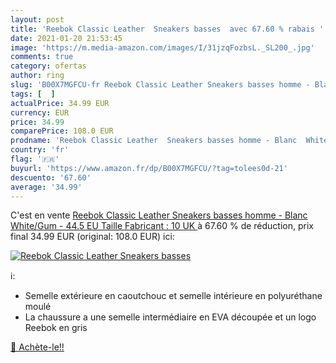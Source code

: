 ```yaml
---
layout: post
title: 'Reebok Classic Leather  Sneakers basses  avec 67.60 % rabais '
date: 2021-01-20 21:53:45
image: 'https://m.media-amazon.com/images/I/31jzqFozbsL._SL200_.jpg'
comments: true
category: ofertas
author: ring
slug: 'B00X7MGFCU-fr Reebok Classic Leather Sneakers basses homme - Blanc...'
tags: [  ]
actualPrice: 34.99 EUR
currency: EUR
price: 34.99
comparePrice: 108.0 EUR
prodname: 'Reebok Classic Leather  Sneakers basses homme - Blanc  White/Gum  - 44.5 EU  Taille Fabricant : 10 UK '
country: 'fr'
flag: '🇫🇷'
buyurl: 'https://www.amazon.fr/dp/B00X7MGFCU/?tag=tolees0d-21'
descuento: '67.60'
average: '34.99'
---
```


C'est en vente [Reebok Classic Leather  Sneakers basses homme - Blanc  White/Gum  - 44.5 EU  Taille Fabricant : 10 UK ](https://www.amazon.fr/dp/B00X7MGFCU/?tag=tolees0d-21)  à  67.60 % de réduction, prix final  34.99 EUR (original: 108.0 EUR) ici:

[![Reebok Classic Leather  Sneakers basses ](https://m.media-amazon.com/images/I/31jzqFozbsL._SL200_.jpg)](https://www.amazon.fr/dp/B00X7MGFCU/?tag=tolees0d-21)

ℹ️:

- Semelle extérieure en caoutchouc et semelle intérieure en polyuréthane moulé
- La chaussure a une semelle intermédiaire en EVA découpée et un logo Reebok en gris

[🛒 Achète-le!!](https://www.amazon.fr/dp/B00X7MGFCU/?tag=tolees0d-21)
